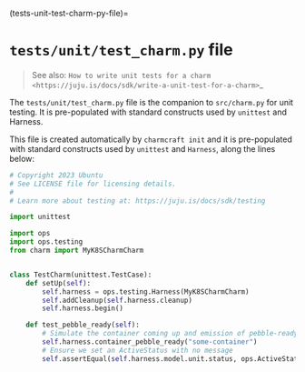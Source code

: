 (tests-unit-test-charm-py-file)=

# `tests/unit/test_charm.py` file

> See also: `How to write unit tests for a charm
> <https://juju.is/docs/sdk/write-a-unit-test-for-a-charm>`_

The `tests/unit/test_charm.py` file is the companion to `src/charm.py` for unit testing.
It is pre-populated with standard constructs used by `unittest` and Harness.

This file is created automatically by `charmcraft init` and it is pre-populated with
standard constructs used by `unittest` and `Harness`, along the lines below:

```python
# Copyright 2023 Ubuntu
# See LICENSE file for licensing details.
#
# Learn more about testing at: https://juju.is/docs/sdk/testing

import unittest

import ops
import ops.testing
from charm import MyK8SCharmCharm


class TestCharm(unittest.TestCase):
    def setUp(self):
        self.harness = ops.testing.Harness(MyK8SCharmCharm)
        self.addCleanup(self.harness.cleanup)
        self.harness.begin()

    def test_pebble_ready(self):
        # Simulate the container coming up and emission of pebble-ready event
        self.harness.container_pebble_ready("some-container")
        # Ensure we set an ActiveStatus with no message
        self.assertEqual(self.harness.model.unit.status, ops.ActiveStatus())
```
